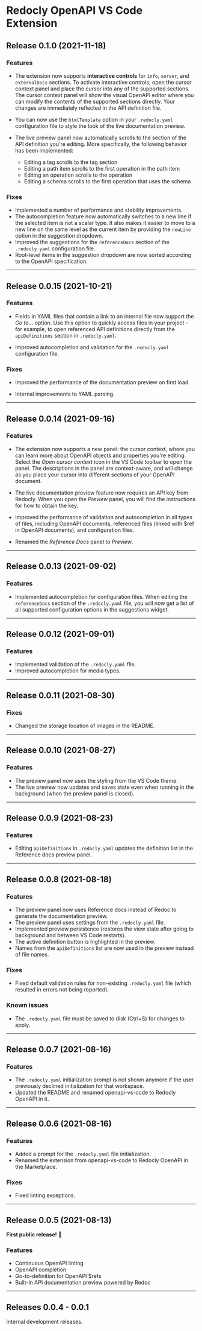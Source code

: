 # Redocly OpenAPI VS Code Extension

## Release 0.1.0 (2021-11-18)

### Features

- The extension now supports **interactive controls** for `info`, `server`, and `externalDocs` sections. To activate interactive controls, open the cursor context panel and place the cursor into any of the supported sections. The cursor context panel will show the visual OpenAPI editor where you can modify the contents of the supported sections directly. Your changes are immediately reflected in the API definition file.

- You can now use the `htmlTemplate` option in your `.redocly.yaml` configuration file to style the look of the live documentation preview.

- The live preview panel now automatically scrolls to the section of the API definition you're editing. More specifically, the following behavior has been implemented:

  - Editing a tag scrolls to the tag section
  - Editing a path item scrolls to the first operation in the path item
  - Editing an operation scrolls to the operation
  - Editing a schema scrolls to the first operation that uses the schema

### Fixes

- Implemented a number of performance and stability improvements.
- The autocompletion feature now automatically switches to a new line if the selected item is not a scalar type. It also makes it easier to move to a new line on the same level as the current item by providing the `newLine` option in the suggestion dropdown.
- Improved the suggestions for the `referenceDocs` section of the `.redocly.yaml` configuration file.
- Root-level items in the suggestion dropdown are now sorted according to the OpenAPI specification. 

----

## Release 0.0.15 (2021-10-21)

### Features

- Fields in YAML files that contain a link to an internal file now support the *Go to...* option. Use this option to quickly access files in your project - for example, to open referenced API definitions directly from the `apiDefinitions` section in `.redocly.yaml`.

- Improved autocompletion and validation for the `.redocly.yaml` configuration file.

### Fixes

- Improved the performance of the documentation preview on first load.

- Internal improvements to YAML parsing.

----

## Release 0.0.14 (2021-09-16)

### Features

- The extension now supports a new panel: the cursor context, where you can learn more about OpenAPI objects and properties you're editing. Select the *Open cursor context* icon in the VS Code toolbar to open the panel. The descriptions in the panel are context-aware, and will change as you place your cursor into different sections of your OpenAPI document. 

- The live documentation preview feature now requires an API key from Redocly. When you open the *Preview* panel, you will find the instructions for how to obtain the key.

- Improved the performance of validation and autocompletion in all types of files, including OpenAPI documents, referenced files (linked with $ref in OpenAPI documents), and configuration files.

- Renamed the *Reference Docs* panel to *Preview*.

----

## Release 0.0.13 (2021-09-02)

### Features

- Implemented autocompletion for configuration files. When editing the `referenceDocs` section of the `.redocly.yaml` file, you will now get a list of all supported configuration options in the suggestions widget.

----

## Release 0.0.12 (2021-09-01)

### Features

- Implemented validation of the `.redocly.yaml` file.
- Improved autocompletion for media types.

----

## Release 0.0.11 (2021-08-30)

### Fixes

- Changed the storage location of images in the README.

----

## Release 0.0.10 (2021-08-27)

### Features

- The preview panel now uses the styling from the VS Code theme.
- The live preview now updates and saves state even when running in the background (when the preview panel is closed).

----

## Release 0.0.9 (2021-08-23)

### Features

- Editing `apiDefinitions` in `.redocly.yaml` updates the definition list in the Reference docs preview panel.

----

## Release 0.0.8 (2021-08-18)

### Features

- The preview panel now uses Reference docs instead of Redoc to generate the documentation preview.
- The preview panel uses settings from the `.redocly.yaml` file.
- Implemented preview persistence (restores the view state after going to background and between VS Code restarts).
- The active definition button is highlighted in the preview.
- Names from the `apiDefinitions` list are now used in the preview instead of file names.

### Fixes

- Fixed default validation rules for non-existing `.redocly.yaml` file (which resulted in errors not being reported).

### Known issues

- The `.redocly.yaml` file must be saved to disk (Ctrl+S) for changes to apply.

----

## Release 0.0.7 (2021-08-16)

### Features

- The `.redocly.yaml` initialization prompt is not shown anymore if the user previously declined initialization for that workspace.
- Updated the README and renamed openapi-vs-code to Redocly OpenAPI in it.

----

## Release 0.0.6 (2021-08-16)

### Features

- Added a prompt for the `.redocly.yaml` file initialization.
- Renamed the extension from openapi-vs-code to Redocly OpenAPI in the Marketplace.

### Fixes

- Fixed linting exceptions.

----

## Release 0.0.5 (2021-08-13)

**First public release!** 🥳

### Features

- Continuous OpenAPI linting
- OpenAPI completion
- Go-to-definition for OpenAPI $refs
- Built-in API documentation preview powered by Redoc

----

## Releases 0.0.4 - 0.0.1

Internal development releases.


